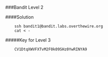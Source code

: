 ###Bandit Level 2

####Solution
```
	ssh bandit1@bandit.labs.overthewire.org
	cat < -
```


#####Key for Level 3
```
	CV1DtqXWVFXTvM2F0k09SHz0YwRINYA9
```
